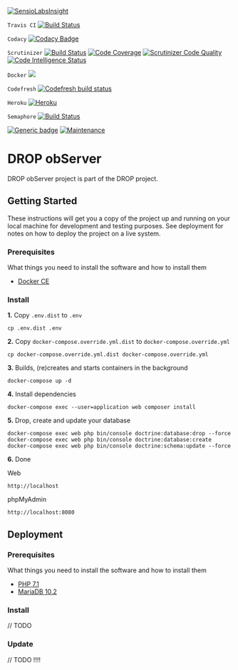 [![SensioLabsInsight](https://insight.sensiolabs.com/projects/4caef27a-276c-4cbf-99a8-6176f51e819a/big.png)](https://insight.sensiolabs.com/projects/4caef27a-276c-4cbf-99a8-6176f51e819a)

`Travis CI`
[![Build Status](https://travis-ci.org/Darkmira/drop-observer.svg?branch=develop)](https://travis-ci.org/Darkmira/drop-observer)

`Codacy`
[![Codacy Badge](https://api.codacy.com/project/badge/Coverage/3ce7e103844f4d59b7467946f8c83f9b)](https://www.codacy.com/app/cvilleger/drop-observer?utm_source=github.com&utm_medium=referral&utm_content=Darkmira/drop-observer&utm_campaign=Badge_Coverage)

`Scrutinizer`
[![Build Status](https://scrutinizer-ci.com/g/Darkmira/drop-observer/badges/build.png?b=develop)](https://scrutinizer-ci.com/g/Darkmira/drop-observer/build-status/develop)
[![Code Coverage](https://scrutinizer-ci.com/g/Darkmira/drop-observer/badges/coverage.png?b=develop)](https://scrutinizer-ci.com/g/Darkmira/drop-observer/?branch=develop)
[![Scrutinizer Code Quality](https://scrutinizer-ci.com/g/Darkmira/drop-observer/badges/quality-score.png?b=develop)](https://scrutinizer-ci.com/g/Darkmira/drop-observer/?branch=develop)
[![Code Intelligence Status](https://scrutinizer-ci.com/g/Darkmira/drop-observer/badges/code-intelligence.svg?b=develop)](https://scrutinizer-ci.com/code-intelligence)

`Docker`
[![](https://images.microbadger.com/badges/image/cvilleger/drop-observer.svg)](https://microbadger.com/images/cvilleger/drop-observer)

`Codefresh`
[![Codefresh build status]( https://g.codefresh.io/api/badges/build?repoOwner=Darkmira&repoName=drop-observer&branch=develop&pipelineName=drop-observer&accountName=cvilleger&type=cf-2)]( https://g.codefresh.io/repositories/Darkmira/drop-observer/builds?filter=trigger:build;branch:develop;service:5ae7046a1042630001422a1b~drop-observer)

`Heroku`
[![Heroku](https://heroku-badge.herokuapp.com/?app=drop-observer&style=flat&svg=1)](https://drop-observer.herokuapp.com/)

`Semaphore`
[![Build Status](https://semaphoreci.com/api/v1/cvilleger/drop-observer/branches/develop/badge.svg)](https://semaphoreci.com/cvilleger/drop-observer)

[![Generic badge](https://img.shields.io/badge/Powered%20by-Love-red.svg)](https://www.darkmira.fr/)
[![Maintenance](https://img.shields.io/badge/Maintained%3F-yes-green.svg)](https://github.com/Darkmira/drop-observer/pulse/monthly)

# DROP obServer 
DROP obServer project is part of the DROP project.

## Getting Started

These instructions will get you a copy of the project up and running on your local machine for development and testing purposes. See deployment for notes on how to deploy the project on a live system.

### Prerequisites

What things you need to install the software and how to install them

- [Docker CE](https://www.docker.com/community-edition)

### Install

**1.** Copy `.env.dist` to `.env`

```
cp .env.dist .env
```

**2.** Copy `docker-compose.override.yml.dist` to `docker-compose.override.yml`

```
cp docker-compose.override.yml.dist docker-compose.override.yml
```

**3.** Builds, (re)creates and starts containers in the background

```
docker-compose up -d
```

**4.** Install dependencies

```
docker-compose exec --user=application web composer install
```

**5.** Drop, create and update your database

```
docker-compose exec web php bin/console doctrine:database:drop --force
docker-compose exec web php bin/console doctrine:database:create
docker-compose exec web php bin/console doctrine:schema:update --force
```

**6.** Done

Web
```
http://localhost
```

phpMyAdmin
```
http://localhost:8080
```

## Deployment

### Prerequisites

What things you need to install the software and how to install them

- [PHP 7.1](http://php.net/downloads.php)
- [MariaDB 10.2](https://mariadb.org/download/)

### Install

// TODO

### Update

// TODO !!!!
